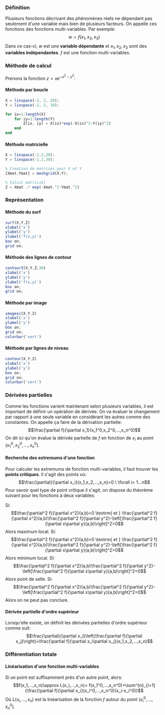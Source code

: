 
### Définition
Plusieurs fonctions décrivant des phénomènes réels ne dépendant pas seulement d'une variable mais bien de plusieurs facteurs. On appelle ces fonctions des fonctions multi-variables. Par exemple: $$w=f(x_1,x_2,x_3)$$
Dans ce cas-ci, $w$ est une **variable dépendante** et $x_1,x_2,x_3$ sont des **variables indépendantes**. $f$ est une fonction multi-variables.

### Méthode de calcul
Prenons la fonction $z=xe^{-x^2-y^2}$:
#### Méthode par boucle
```octave
X = linspace(-2, 2, 20);
Y = linspace(-2, 2, 30);

for ix=1:length(X)
	for iy=1:length(Y)
		Z(ix, iy) = X(ix)*exp(-X(ix)^2-Y(iy)^2)
	end
end
```

#### Méthode matricielle
```octave
X = linspace(-2,2,20); 
Y = linspace(-2,2,30); 

% Creation de matrices pour X et Y 
[Xmat,Ymat] = meshgrid(X,Y); 

% Calcul matriciel 
Z = Xmat .* exp(-Xmat.^2-Ymat.^2)
```

### Représentation
#### Méthode du surf
```octave
surf(X,Y,Z) 
xlabel('x') 
ylabel('y') 
zlabel('f(x,y)') 
box on; 
grid on;
```
#### Méthode des lignes de contour
```octave
contour3(X,Y,Z,30) 
xlabel('x') 
ylabel('y') 
zlabel('f(x,y)') 
box on; 
grid on;
```
#### Méthode par image
```octave
imagesc(X,Y,Z) 
xlabel('x') 
ylabel('y') 
box on; 
grid on; 
colorbar('vert')
```
#### Méthode par lignes de niveau
```octave
contour(X,Y,Z) 
xlabel('x') 
ylabel('y') 
box on; 
grid on; 
colorbar('vert')
```

### Dérivées partielles
Comme les fonctions varient maintenant selon plusieurs variables, il est important de définir un opération de dérivée. On va évaluer le changement par rapport à une seule variable en considérant les autres comme des constantes. On appelle ça faire de la dérivation partielle:
$$\frac{\partial f}{\partial x_1}(x_1^0,x_2^0,...,x_n^0)$$
On dit ici qu'on évalue la dérivée partielle de $f$ en fonction de $x_i$ au point $(x_1^0,x_2^0,...,x_n^0)$.
#### Recherche des extremums d'une fonction
Pour calculer les extremums de fonction multi-variables, il faut trouver les **points critiques**. Il s'agit des points où:
$$\frac{\partial}{\partial x_i}(x_1,x_2,...,x_n)=0 \ \forall i= 1...n$$ 
Pour savoir quel type de point critique il s'agit, on dispose du théorème suivant pour les fonctions à deux variables:

Si: $$\frac{\partial^2 f}{\partial x^2}(a,b)<0 \textrm{ et } \frac{\partial^2 f}{\partial x^2}(a,b)\frac{\partial^2 f}{\partial y^2}-\left[\frac{\partial^2 f}{\partial x\partial y}(a,b)\right]^2>0$$
Alors maximum local. Si: $$\frac{\partial^2 f}{\partial x^2}(a,b)>0 \textrm{ et } \frac{\partial^2 f}{\partial x^2}(a,b)\frac{\partial^2 f}{\partial y^2}-\left[\frac{\partial^2 f}{\partial x\partial y}(a,b)\right]^2>0$$
Alors minimum local. SI: $$\frac{\partial^2 f}{\partial x^2}(a,b)\frac{\partial^2 f}{\partial y^2}-\left[\frac{\partial^2 f}{\partial x\partial y}(a,b)\right]^2<0$$
Alors point de selle. Si: $$\frac{\partial^2 f}{\partial x^2}(a,b)\frac{\partial^2 f}{\partial y^2}-\left[\frac{\partial^2 f}{\partial x\partial y}(a,b)\right]^2=0$$
Alors on ne peut pas conclure.
#### Dérivée partielle d'ordre supérieur
Lorsqu'elle existe, on définit les dérivées partielles d'ordre supérieur comme suit:$$\frac{\partial}{\partial x_i}\left(\frac{\partial f}{\partial x_j}\right)=\frac{\partial f}{\partial x_i\partial x_j}(x_1,x_2,...,x_n)$$

### Différentiation totale
#### Linéarisation d'une fonction multi-variables
Si un point est suffisamment près d'un autre point, alors:$$f(x_1,...,x_n)\approx L(x_i,...,x_n)= f(x_1^0,...,x_n^0)+\sum^{n}_{i=1}{\frac{\partial f}{\partial x_i}(x_i^0,...,x_n^0)(x_i-x_i^0)}$$
Où $L(x_i,...,x_n)$ est la linéarisation de la fonction $f$ autour du point $(x_i^0,...,x_n^0)$.

